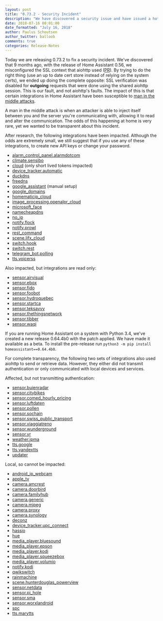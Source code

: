 ```yaml
---
layout: post
title: "0.73.2 - Security Incident"
description: "We have discovered a security issue and have issued a hot fix."
date: 2018-07-16 00:01:00
date_formatted: "July 16, 2018"
author: Paulus Schoutsen
author_twitter: balloob
comments: true
categories: Release-Notes
---
```


Today we are releasing 0.73.2 to fix a security incident. We've discovered that 9 months ago, with the release of Home Assistant 0.56, we misconfigured the SSL context that aiohttp used ([PR](https://github.com/home-assistant/home-assistant/pull/9958)). By trying to do the right thing (use an up to date cert store instead of relying on the system certs), we ended up doing the complete opposite: SSL verification was disabled for **outgoing** requests that were done using the shared aiohttp session. This is our fault, and not aiohttp's faults. The impact of this is that certain integrations in Home Assistant have been susceptible to [man in the middle attacks](https://en.wikipedia.org/wiki/Man-in-the-middle_attack).

A man in the middle attack is when an attacker is able to inject itself between you and the server you're communicating with, allowing it to read and alter the communication. The odds of this happening at home is very rare, yet we wanted to be transparent about this incident.

After research, the following integrations have been impacted. Although the odds are extremely small, we still suggest that if you use any of these integrations, to create new API keys or change your password.

- [alarm_control_panel.alarmdotcom](/components/alarm_control_panel.alarmdotcom/)
- [climate.sensibo](/components/climate.sensibo/)
- [cloud](/components/cloud/) (only short lived tokens impacted)
- [device_tracker.automatic](/components/device_tracker.automatic/)
- [duckdns](/components/duckdns/)
- [freedns](/components/freedns/)
- [google_assistant](/components/google_assistant/) (manual setup)
- [google_domains](/components/google_domains/)
- [homematicip_cloud](/components/homematicip_cloud/)
- [image_processing.openalpr_cloud](/components/image_processing.openalpr_cloud/)
- [microsoft_face](/components/microsoft_face/)
- [namecheapdns](/components/namecheapdns/)
- [no_ip](/components/no_ip/)
- [notify.flock](/components/notify.flock/)
- [notify.prowl](/components/notify.prowl/)
- [rest_command](/components/rest_command/)
- [scene.lifx_cloud](/components/scene.lifx_cloud/)
- [switch.hook](/components/switch.hook/)
- [switch.rest](/components/switch.rest/)
- [telegram_bot.polling](/components/telegram_bot.polling/)
- [tts.voicerss](/components/tts.voicerss/)

Also impacted, but integrations are read only:

- [sensor.airvisual](/components/sensor.airvisual/)
- [sensor.ebox](/components/sensor.ebox/)
- [sensor.fido](/components/sensor.fido/)
- [sensor.foobot](/components/sensor.foobot/)
- [sensor.hydroquebec](/components/sensor.hydroquebec/)
- [sensor.startca](/components/sensor.startca/)
- [sensor.teksavvy](/components/sensor.teksavvy/)
- [sensor.thethingsnetwork](/components/sensor.thethingsnetwork/)
- [sensor.tibber](/components/sensor.tibber/)
- [sensor.waqi](/components/sensor.waqi/)

If you are running Home Assistant on a system with Python 3.4, we've created a new release 0.64.4b0 with the patch applied. We have made it available as a beta. To install the pre-release run `python3 -m pip install homeassistant==0.64.4b0`.

<!--more-->

For complete transparency, the following two sets of integrations also used aiohttp to send or retrieve data. However, they either did not transmit authentication or only communicated with local devices and services.

Affected, but not transmitting authentication:

- [sensor.buienradar](/components/sensor.buienradar/)
- [sensor.citybikes](/components/sensor.citybikes/)
- [sensor.comed_hourly_pricing](/components/sensor.comed_hourly_pricing/)
- [sensor.luftdaten](/components/sensor.luftdaten/)
- [sensor.pollen](/components/sensor.pollen/)
- [sensor.sochain](/components/sensor.sochain/)
- [sensor.swiss_public_transport](/components/sensor.swiss_public_transport/)
- [sensor.viaggiatreno](/components/sensor.viaggiatreno/)
- [sensor.wunderground](/components/sensor.wunderground/)
- [sensor.yr](/components/sensor.yr/)
- [weather.ipma](/components/weather.ipma/)
- [tts.google](/components/tts.google/)
- [tts.yandextts](/components/tts.yandextts/)
- [updater](/components/updater/)

Local, so cannot be impacted:

- [android_ip_webcam](/components/android_ip_webcam/)
- [apple_tv](/components/apple_tv/)
- [camera.amcrest](/components/camera.amcrest/)
- [camera.doorbird](/components/camera.doorbird/)
- [camera.familyhub](/components/camera.familyhub/)
- [camera.generic](/components/camera.generic/)
- [camera.mjpeg](/components/camera.mjpeg/)
- [camera.proxy](/components/camera.proxy/)
- [camera.synology](/components/camera.synology/)
- [deconz](/components/deconz/)
- [device_tracker.upc_connect](/components/device_tracker.upc_connect/)
- [hassio](/components/hassio/)
- [hue](/components/hue/)
- [media_player.bluesound](/components/media_player.bluesound/)
- [media_player.epson](/components/media_player.epson/)
- [media_player.kodi](/components/media_player.kodi/)
- [media_player.squeezebox](/components/media_player.squeezebox/)
- [media_player.volumio](/components/media_player.volumio/)
- [notify.kodi](/components/notify.kodi/)
- [qwikswitch](/components/qwikswitch/)
- [rainmachine](/components/rainmachine/)
- [scene.hunterdouglas_powerview](/components/scene.hunterdouglas_powerview/)
- [sensor.netdata](/components/sensor.netdata/)
- [sensor.pi_hole](/components/sensor.pi_hole/)
- [sensor.sma](/components/sensor.sma/)
- [sensor.worxlandroid](/components/sensor.worxlandroid/)
- [spc](/components/spc/)
- [tts.marytts](/components/tts.marytts/)
